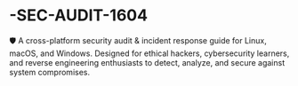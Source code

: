 # -SEC-AUDIT-1604
🛡️ A cross-platform security audit &amp; incident response guide for Linux, macOS, and Windows. Designed for ethical hackers, cybersecurity learners, and reverse engineering enthusiasts to detect, analyze, and secure against system compromises.
